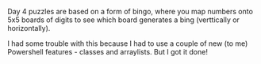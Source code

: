 Day 4 puzzles are based on a form of bingo, where you map numbers onto 5x5 boards of digits to see which board generates a bing (verttically or horizontally).

I had some trouble with this because I had to use a couple of new (to me) Powershell features - classes and arraylists.  But I got it done!
